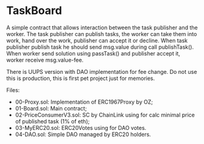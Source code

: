 # TaskBoard

A simple contract that allows interaction between the task publisher and the worker. The task publisher can publish tasks, the worker can take them into work, hand over the work, publisher can accept it or decline. When task publisher publish task he should send msg.value during call publishTask().
When worker send solution using passTask() and publisher accept it, worker receive msg.value-fee. 

There is UUPS version with DAO implementation for fee change.
Do not use this is production, this is first pet project just for memories.

Files:
- 00-Proxy.sol: Implementation of ERC1967Proxy by OZ;
- 01-Board.sol: Main contract;
- 02-PriceConsumerV3.sol: SC by ChainLink using for calc minimal price of published task (1% of eth);
- 03-MyERC20.sol: ERC20Votes using for DAO votes.
- 04-DAO.sol: Simple DAO managed by ERC20 holders.


